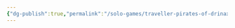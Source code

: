 ```yaml
---
{"dg-publish":true,"permalink":"/solo-games/traveller-pirates-of-drinax/play/p-cs/jake-moore-excalidraw/","tags":["excalidraw"],"noteIcon":""}
---
```

<style> .container {font-family: sans-serif; text-align: center;} .button-wrapper button {z-index: 1;height: 40px; width: 100px; margin: 10px;padding: 5px;} .excalidraw .App-menu_top .buttonList { display: flex;} .excalidraw-wrapper { height: 800px; margin: 50px; position: relative;} :root[dir="ltr"] .excalidraw .layer-ui__wrapper .zen-mode-transition.App-menu_bottom--transition-left {transform: none;} </style><script src="https://cdn.jsdelivr.net/npm/react@17/umd/react.production.min.js"></script><script src="https://cdn.jsdelivr.net/npm/react-dom@17/umd/react-dom.production.min.js"></script><script type="text/javascript" src="https://cdn.jsdelivr.net/npm/@excalidraw/excalidraw@0/dist/excalidraw.production.min.js"></script><div id="Jake_Mooreexcalidraw.md"></div><script>(function(){const InitialData={"type":"excalidraw","version":2,"source":"https://github.com/zsviczian/obsidian-excalidraw-plugin/releases/tag/1.9.19","elements":[{"type":"rectangle","version":381,"versionNonce":1935377328,"isDeleted":false,"id":"9vSyM-qOJti1xuOUVI_9k","fillStyle":"hachure","strokeWidth":1,"strokeStyle":"solid","roughness":1,"opacity":100,"angle":0,"x":-679.161447959631,"y":23.19435231371972,"strokeColor":"#000000","backgroundColor":"transparent","width":1510.3389620848527,"height":1166.9355770213492,"seed":76277680,"groupIds":["-Mh1AIIJvps41ehCXixYy"],"frameId":null,"roundness":null,"boundElements":[],"updated":1696131282289,"link":null,"locked":true},{"type":"image","version":381,"versionNonce":617860944,"isDeleted":false,"id":"oKFCXOLxfxQTbt3dNDc81","fillStyle":"hachure","strokeWidth":1,"strokeStyle":"solid","roughness":1,"opacity":100,"angle":0,"x":-679.1146867916832,"y":23.158220921387965,"strokeColor":"#000000","backgroundColor":"transparent","width":1510.2454397489578,"height":1167.0078398060127,"seed":1947431344,"groupIds":["-Mh1AIIJvps41ehCXixYy"],"frameId":null,"roundness":null,"boundElements":[],"updated":1696131282289,"link":null,"locked":true,"customData":{"isAnchored":false},"status":"pending","fileId":"c46bb7eec7bd18635e3a1c18c9f3edff8c5d3a58","scale":[1,1]},{"type":"rectangle","version":481,"versionNonce":2117952848,"isDeleted":false,"id":"KL_-lmew1BjJjSgsBfTUu","fillStyle":"hachure","strokeWidth":1,"strokeStyle":"solid","roughness":1,"opacity":100,"angle":0,"x":872.8224858747778,"y":31.40132066493129,"strokeColor":"#000000","backgroundColor":"transparent","width":1510.3389620848527,"height":1166.9355770213492,"seed":1578744752,"groupIds":["iHScACGHO4Q8psif1wMwv"],"frameId":null,"roundness":null,"boundElements":[],"updated":1696131283665,"link":null,"locked":true},{"type":"image","version":481,"versionNonce":447895472,"isDeleted":false,"id":"8T2DFkVggVrIfkOH2Heb8","fillStyle":"hachure","strokeWidth":1,"strokeStyle":"solid","roughness":1,"opacity":100,"angle":0,"x":872.8692470427247,"y":31.36518927259931,"strokeColor":"#000000","backgroundColor":"transparent","width":1510.2454397489578,"height":1167.0078398060127,"seed":80135600,"groupIds":["iHScACGHO4Q8psif1wMwv"],"frameId":null,"roundness":null,"boundElements":[],"updated":1696131283665,"link":null,"locked":true,"customData":{"isAnchored":false},"status":"pending","fileId":"09409eb100f5f6db443d01338fc93c97cd07336b","scale":[1,1]},{"type":"text","version":242,"versionNonce":833848144,"isDeleted":false,"id":"iR1jZVGf","fillStyle":"hachure","strokeWidth":1,"strokeStyle":"solid","roughness":1,"opacity":100,"angle":0,"x":-400.0105666751663,"y":127.58116380039223,"strokeColor":"#1e1e1e","backgroundColor":"transparent","width":92.35199737548828,"height":39.745762160127704,"seed":625119152,"groupIds":[],"frameId":null,"roundness":null,"boundElements":[],"updated":1696131278097,"link":null,"locked":false,"fontSize":31.796609728102162,"fontFamily":1,"text":"Human","rawText":"Human","textAlign":"left","verticalAlign":"top","containerId":null,"originalText":"Human","lineHeight":1.25,"baseline":28},{"type":"text","version":100,"versionNonce":1023842640,"isDeleted":false,"id":"sNPtpKL1","fillStyle":"hachure","strokeWidth":1,"strokeStyle":"solid","roughness":1,"opacity":100,"angle":0,"x":-33.55468619064436,"y":89.42502559566765,"strokeColor":"#1e1e1e","backgroundColor":"transparent","width":23.13599967956543,"height":19.762337476521118,"seed":397744560,"groupIds":[],"frameId":null,"roundness":null,"boundElements":[],"updated":1696131278097,"link":null,"locked":false,"fontSize":15.809869981216895,"fontFamily":1,"text":"38","rawText":"38","textAlign":"left","verticalAlign":"top","containerId":null,"originalText":"38","lineHeight":1.25,"baseline":14},{"type":"text","version":36,"versionNonce":1502015312,"isDeleted":false,"id":"zzXoRN3R","fillStyle":"hachure","strokeWidth":1,"strokeStyle":"solid","roughness":1,"opacity":100,"angle":0,"x":-611.5282620637211,"y":55.77779538978257,"strokeColor":"#1e1e1e","backgroundColor":"transparent","width":18.969999313354492,"height":43.45406442969227,"seed":1866884016,"groupIds":[],"frameId":null,"roundness":null,"boundElements":[],"updated":1696131278097,"link":null,"locked":false,"fontSize":34.76325154375381,"fontFamily":1,"text":"11","rawText":"11","textAlign":"left","verticalAlign":"top","containerId":null,"originalText":"11","lineHeight":1.25,"baseline":30},{"type":"text","version":65,"versionNonce":1871480144,"isDeleted":false,"id":"ykfdgWUQ","fillStyle":"hachure","strokeWidth":1,"strokeStyle":"solid","roughness":1,"opacity":100,"angle":0,"x":-606.9461606908133,"y":152.07553776880331,"strokeColor":"#1e1e1e","backgroundColor":"transparent","width":18.829999923706055,"height":43.45406442969227,"seed":438201776,"groupIds":[],"frameId":null,"roundness":null,"boundElements":[],"updated":1696131278097,"link":null,"locked":false,"fontSize":34.76325154375381,"fontFamily":1,"text":"7","rawText":"7","textAlign":"left","verticalAlign":"top","containerId":null,"originalText":"7","lineHeight":1.25,"baseline":30},{"type":"text","version":54,"versionNonce":477059920,"isDeleted":false,"id":"PBk9i5V5","fillStyle":"hachure","strokeWidth":1,"strokeStyle":"solid","roughness":1,"opacity":100,"angle":0,"x":-607.9463706449985,"y":241.0942236912963,"strokeColor":"#1e1e1e","backgroundColor":"transparent","width":33.564998626708984,"height":43.45406442969227,"seed":23410608,"groupIds":[],"frameId":null,"roundness":null,"boundElements":[],"updated":1696131278097,"link":null,"locked":false,"fontSize":34.76325154375381,"fontFamily":1,"text":"10","rawText":"10","textAlign":"left","verticalAlign":"top","containerId":null,"originalText":"10","lineHeight":1.25,"baseline":30},{"type":"text","version":40,"versionNonce":310866256,"isDeleted":false,"id":"J60Q2HC1","fillStyle":"hachure","strokeWidth":1,"strokeStyle":"solid","roughness":1,"opacity":100,"angle":0,"x":-610.9470005075545,"y":333.11353947634507,"strokeColor":"#1e1e1e","backgroundColor":"transparent","width":21.315000534057617,"height":43.45406442969227,"seed":692240816,"groupIds":[],"frameId":null,"roundness":null,"boundElements":[],"updated":1696131278097,"link":null,"locked":false,"fontSize":34.76325154375381,"fontFamily":1,"text":"9","rawText":"9","textAlign":"left","verticalAlign":"top","containerId":null,"originalText":"9","lineHeight":1.25,"baseline":30},{"type":"text","version":50,"versionNonce":2032977744,"isDeleted":false,"id":"xLdR3PZf","fillStyle":"hachure","strokeWidth":1,"strokeStyle":"solid","roughness":1,"opacity":100,"angle":0,"x":-604.9457407824427,"y":419.131595536282,"strokeColor":"#1e1e1e","backgroundColor":"transparent","width":21.6299991607666,"height":43.45406442969227,"seed":1356794800,"groupIds":[],"frameId":null,"roundness":null,"boundElements":[],"updated":1696131278097,"link":null,"locked":false,"fontSize":34.76325154375381,"fontFamily":1,"text":"5","rawText":"5","textAlign":"left","verticalAlign":"top","containerId":null,"originalText":"5","lineHeight":1.25,"baseline":30},{"type":"text","version":60,"versionNonce":1287085392,"isDeleted":false,"id":"PFPPGMMm","fillStyle":"hachure","strokeWidth":1,"strokeStyle":"solid","roughness":1,"opacity":100,"angle":0,"x":-605.945950736628,"y":505.149651596219,"strokeColor":"#1e1e1e","backgroundColor":"transparent","width":18.829999923706055,"height":43.45406442969227,"seed":308417968,"groupIds":[],"frameId":null,"roundness":null,"boundElements":[],"updated":1696131278097,"link":null,"locked":false,"fontSize":34.76325154375381,"fontFamily":1,"text":"7","rawText":"7","textAlign":"left","verticalAlign":"top","containerId":null,"originalText":"7","lineHeight":1.25,"baseline":30},{"type":"text","version":12,"versionNonce":1048523600,"isDeleted":false,"id":"ae2g3KpF","fillStyle":"hachure","strokeWidth":1,"strokeStyle":"solid","roughness":1,"opacity":100,"angle":0,"x":-556.5167145835289,"y":428.8561083009042,"strokeColor":"#1e1e1e","backgroundColor":"transparent","width":13.640000343322754,"height":25,"seed":49536944,"groupIds":[],"frameId":null,"roundness":null,"boundElements":[],"updated":1696131278097,"link":null,"locked":false,"fontSize":20,"fontFamily":1,"text":"-1","rawText":"-1","textAlign":"left","verticalAlign":"top","containerId":null,"originalText":"-1","lineHeight":1.25,"baseline":17},{"type":"text","version":21,"versionNonce":349981008,"isDeleted":false,"id":"jrUF8hnV","fillStyle":"hachure","strokeWidth":1,"strokeStyle":"solid","roughness":1,"opacity":100,"angle":0,"x":-548.5150349500464,"y":335.8365825616702,"strokeColor":"#1e1e1e","backgroundColor":"transparent","width":5.420000076293945,"height":25,"seed":1388079536,"groupIds":[],"frameId":null,"roundness":null,"boundElements":[],"updated":1696131278097,"link":null,"locked":false,"fontSize":20,"fontFamily":1,"text":"1","rawText":"1","textAlign":"left","verticalAlign":"top","containerId":null,"originalText":"1","lineHeight":1.25,"baseline":17},{"type":"text","version":20,"versionNonce":187080528,"isDeleted":false,"id":"sHHSQBYm","fillStyle":"hachure","strokeWidth":1,"strokeStyle":"solid","roughness":1,"opacity":100,"angle":0,"x":-549.5152449042318,"y":248.81831654754797,"strokeColor":"#1e1e1e","backgroundColor":"transparent","width":5.420000076293945,"height":25,"seed":1826862000,"groupIds":[],"frameId":null,"roundness":null,"boundElements":[],"updated":1696131278097,"link":null,"locked":false,"fontSize":20,"fontFamily":1,"text":"1","rawText":"1","textAlign":"left","verticalAlign":"top","containerId":null,"originalText":"1","lineHeight":1.25,"baseline":17},{"type":"text","version":11,"versionNonce":834024784,"isDeleted":false,"id":"CKVN1WqG","fillStyle":"hachure","strokeWidth":1,"strokeStyle":"solid","roughness":1,"opacity":100,"angle":0,"x":-547.5148249958611,"y":160.79984057924048,"strokeColor":"#1e1e1e","backgroundColor":"transparent","width":13.760000228881836,"height":25,"seed":395427248,"groupIds":[],"frameId":null,"roundness":null,"boundElements":[],"updated":1696131278097,"link":null,"locked":false,"fontSize":20,"fontFamily":1,"text":"0","rawText":"0","textAlign":"left","verticalAlign":"top","containerId":null,"originalText":"0","lineHeight":1.25,"baseline":17},{"type":"text","version":11,"versionNonce":1306725200,"isDeleted":false,"id":"cTuVpbOe","fillStyle":"hachure","strokeWidth":1,"strokeStyle":"solid","roughness":1,"opacity":100,"angle":0,"x":-547.5148249958611,"y":70.78094470256224,"strokeColor":"#1e1e1e","backgroundColor":"transparent","width":5.420000076293945,"height":25,"seed":334399408,"groupIds":[],"frameId":null,"roundness":null,"boundElements":[],"updated":1696131278097,"link":null,"locked":false,"fontSize":20,"fontFamily":1,"text":"1","rawText":"1","textAlign":"left","verticalAlign":"top","containerId":null,"originalText":"1","lineHeight":1.25,"baseline":17},{"type":"text","version":11,"versionNonce":973414736,"isDeleted":false,"id":"TcsXTtxC","fillStyle":"hachure","strokeWidth":1,"strokeStyle":"solid","roughness":1,"opacity":100,"angle":0,"x":-546.5146150416756,"y":520.8754240859532,"strokeColor":"#1e1e1e","backgroundColor":"transparent","width":13.760000228881836,"height":25,"seed":1042420144,"groupIds":[],"frameId":null,"roundness":null,"boundElements":[],"updated":1696131278097,"link":null,"locked":false,"fontSize":20,"fontFamily":1,"text":"0","rawText":"0","textAlign":"left","verticalAlign":"top","containerId":null,"originalText":"0","lineHeight":1.25,"baseline":17},{"type":"text","version":21,"versionNonce":1165260624,"isDeleted":false,"id":"KM4tTB6o","fillStyle":"hachure","strokeWidth":1,"strokeStyle":"solid","roughness":1,"opacity":100,"angle":0,"x":42.741567342957296,"y":948.8936675284378,"strokeColor":"#1e1e1e","backgroundColor":"transparent","width":13.760000228881836,"height":25,"seed":760503216,"groupIds":[],"frameId":null,"roundness":null,"boundElements":[],"updated":1696131278097,"link":null,"locked":false,"fontSize":20,"fontFamily":1,"text":"0","rawText":"0","textAlign":"left","verticalAlign":"top","containerId":null,"originalText":"0","lineHeight":1.25,"baseline":17},{"type":"text","version":27,"versionNonce":344526160,"isDeleted":false,"id":"ox6GwuTn","fillStyle":"hachure","strokeWidth":1,"strokeStyle":"solid","roughness":1,"opacity":100,"angle":0,"x":-332.3563896672762,"y":902.4670048729472,"strokeColor":"#1e1e1e","backgroundColor":"transparent","width":13.760000228881836,"height":25,"seed":1403872688,"groupIds":[],"frameId":null,"roundness":null,"boundElements":[],"updated":1696131278097,"link":null,"locked":false,"fontSize":20,"fontFamily":1,"text":"0","rawText":"0","textAlign":"left","verticalAlign":"top","containerId":null,"originalText":"0","lineHeight":1.25,"baseline":17},{"type":"text","version":21,"versionNonce":10150736,"isDeleted":false,"id":"02qfyINk","fillStyle":"hachure","strokeWidth":1,"strokeStyle":"solid","roughness":1,"opacity":100,"angle":0,"x":42.741567342957296,"y":924.5749394707998,"strokeColor":"#1e1e1e","backgroundColor":"transparent","width":5.420000076293945,"height":25,"seed":508899248,"groupIds":[],"frameId":null,"roundness":null,"boundElements":[],"updated":1696131278097,"link":null,"locked":false,"fontSize":20,"fontFamily":1,"text":"1","rawText":"1","textAlign":"left","verticalAlign":"top","containerId":null,"originalText":"1","lineHeight":1.25,"baseline":17},{"type":"text","version":22,"versionNonce":2013395280,"isDeleted":false,"id":"5ZGzqxOJ","fillStyle":"hachure","strokeWidth":1,"strokeStyle":"solid","roughness":1,"opacity":100,"angle":0,"x":-74.04228134360721,"y":165.34945568953037,"strokeColor":"#1e1e1e","backgroundColor":"transparent","width":105.2199935913086,"height":25,"seed":359905712,"groupIds":[],"frameId":null,"roundness":null,"boundElements":[],"updated":1696131278097,"link":null,"locked":false,"fontSize":20,"fontFamily":1,"text":"Poor World","rawText":"Poor World","textAlign":"left","verticalAlign":"top","containerId":null,"originalText":"Poor World","lineHeight":1.25,"baseline":17},{"type":"text","version":34,"versionNonce":1578520400,"isDeleted":false,"id":"qOz0MJaw","fillStyle":"hachure","strokeWidth":1,"strokeStyle":"solid","roughness":1,"opacity":100,"angle":0,"x":-446.7256396674288,"y":176.7799878809193,"strokeColor":"#1e1e1e","backgroundColor":"transparent","width":209.97999572753906,"height":25,"seed":2083586992,"groupIds":[],"frameId":null,"roundness":null,"boundElements":[],"updated":1696131278097,"link":null,"locked":false,"fontSize":20,"fontFamily":1,"text":"Impulsive, hates cops","rawText":"Impulsive, hates cops","textAlign":"left","verticalAlign":"top","containerId":null,"originalText":"Impulsive, hates cops","lineHeight":1.25,"baseline":17},{"type":"text","version":32,"versionNonce":1798301008,"isDeleted":false,"id":"RUzHABSh","fillStyle":"hachure","strokeWidth":1,"strokeStyle":"solid","roughness":1,"opacity":100,"angle":0,"x":-483.0745608974273,"y":326.2370808772232,"strokeColor":"#1e1e1e","backgroundColor":"transparent","width":148.760009765625,"height":25,"seed":1890913712,"groupIds":[],"frameId":null,"roundness":null,"boundElements":[],"updated":1696131278097,"link":null,"locked":false,"fontSize":20,"fontFamily":1,"text":"Rogue Enforcer","rawText":"Rogue Enforcer","textAlign":"left","verticalAlign":"top","containerId":null,"originalText":"Rogue Enforcer","lineHeight":1.25,"baseline":17},{"type":"text","version":14,"versionNonce":212253520,"isDeleted":false,"id":"AnqrXycK","fillStyle":"hachure","strokeWidth":1,"strokeStyle":"solid","roughness":1,"opacity":100,"angle":0,"x":-160.89826090592487,"y":323.9682336941844,"strokeColor":"#1e1e1e","backgroundColor":"transparent","width":12.800000190734863,"height":25,"seed":203937712,"groupIds":[],"frameId":null,"roundness":null,"boundElements":[],"updated":1696131278097,"link":null,"locked":false,"fontSize":20,"fontFamily":1,"text":"4","rawText":"4","textAlign":"left","verticalAlign":"top","containerId":null,"originalText":"4","lineHeight":1.25,"baseline":17},{"type":"text","version":12,"versionNonce":1154666832,"isDeleted":false,"id":"CIxTgIa6","fillStyle":"hachure","strokeWidth":1,"strokeStyle":"solid","roughness":1,"opacity":100,"angle":0,"x":-103.04265773843667,"y":325.1026572857038,"strokeColor":"#1e1e1e","backgroundColor":"transparent","width":5.420000076293945,"height":25,"seed":45179312,"groupIds":[],"frameId":null,"roundness":null,"boundElements":[],"updated":1696131278097,"link":null,"locked":false,"fontSize":20,"fontFamily":1,"text":"1","rawText":"1","textAlign":"left","verticalAlign":"top","containerId":null,"originalText":"1","lineHeight":1.25,"baseline":17},{"type":"text","version":19,"versionNonce":185345872,"isDeleted":false,"id":"bHb6O4qi","fillStyle":"hachure","strokeWidth":1,"strokeStyle":"solid","roughness":1,"opacity":100,"angle":0,"x":-329.92737604231183,"y":926.3471607909728,"strokeColor":"#1e1e1e","backgroundColor":"transparent","width":14.239999771118164,"height":25,"seed":1132047280,"groupIds":[],"frameId":null,"roundness":null,"boundElements":[],"updated":1696131278097,"link":null,"locked":false,"fontSize":20,"fontFamily":1,"text":"2","rawText":"2","textAlign":"left","verticalAlign":"top","containerId":null,"originalText":"2","lineHeight":1.25,"baseline":17},{"type":"text","version":25,"versionNonce":732609872,"isDeleted":false,"id":"JMO4GSRT","fillStyle":"hachure","strokeWidth":1,"strokeStyle":"solid","roughness":1,"opacity":100,"angle":0,"x":43.29798556756259,"y":743.7049625563529,"strokeColor":"#1e1e1e","backgroundColor":"transparent","width":5.420000076293945,"height":25,"seed":413709744,"groupIds":[],"frameId":null,"roundness":null,"boundElements":[],"updated":1696131278097,"link":null,"locked":false,"fontSize":20,"fontFamily":1,"text":"1","rawText":"1","textAlign":"left","verticalAlign":"top","containerId":null,"originalText":"1","lineHeight":1.25,"baseline":17},{"type":"text","version":32,"versionNonce":671519568,"isDeleted":false,"id":"f1rgRW1c","fillStyle":"hachure","strokeWidth":1,"strokeStyle":"solid","roughness":1,"opacity":100,"angle":0,"x":-424.0845341384198,"y":717.6132199514075,"strokeColor":"#1e1e1e","backgroundColor":"transparent","width":74.20000457763672,"height":25,"seed":1197899696,"groupIds":[],"frameId":null,"roundness":null,"boundElements":[],"updated":1696131278097,"link":null,"locked":false,"fontSize":20,"fontFamily":1,"text":"General","rawText":"General","textAlign":"left","verticalAlign":"top","containerId":null,"originalText":"General","lineHeight":1.25,"baseline":17},{"type":"text","version":39,"versionNonce":376940880,"isDeleted":false,"id":"aGlEGOmT","fillStyle":"hachure","strokeWidth":1,"strokeStyle":"solid","roughness":1,"opacity":100,"angle":0,"x":-328.7929524507923,"y":742.5705389648342,"strokeColor":"#1e1e1e","backgroundColor":"transparent","width":5.420000076293945,"height":25,"seed":802884016,"groupIds":[],"frameId":null,"roundness":null,"boundElements":[],"updated":1696131278097,"link":null,"locked":false,"fontSize":20,"fontFamily":1,"text":"1","rawText":"1","textAlign":"left","verticalAlign":"top","containerId":null,"originalText":"1","lineHeight":1.25,"baseline":17},{"type":"text","version":40,"versionNonce":39190352,"isDeleted":false,"id":"pRZGt1pD","fillStyle":"hachure","strokeWidth":1,"strokeStyle":"solid","roughness":1,"opacity":100,"angle":0,"x":-126.86555316034344,"y":783.4097882595315,"strokeColor":"#1e1e1e","backgroundColor":"transparent","width":5.420000076293945,"height":25,"seed":1831752624,"groupIds":[],"frameId":null,"roundness":null,"boundElements":[],"updated":1696131278097,"link":null,"locked":false,"fontSize":20,"fontFamily":1,"text":"1","rawText":"1","textAlign":"left","verticalAlign":"top","containerId":null,"originalText":"1","lineHeight":1.25,"baseline":17},{"type":"text","version":34,"versionNonce":1274647888,"isDeleted":false,"id":"JMVh6HlU","fillStyle":"hachure","strokeWidth":1,"strokeStyle":"solid","roughness":1,"opacity":100,"angle":0,"x":-209.3424724070561,"y":760.6999759358571,"strokeColor":"#1e1e1e","backgroundColor":"transparent","width":74.20000457763672,"height":25,"seed":1971871152,"groupIds":[],"frameId":null,"roundness":null,"boundElements":[],"updated":1696131278097,"link":null,"locked":false,"fontSize":20,"fontFamily":1,"text":"General","rawText":"General","textAlign":"left","verticalAlign":"top","containerId":null,"originalText":"General","lineHeight":1.25,"baseline":17},{"type":"text","version":16,"versionNonce":146434896,"isDeleted":false,"id":"hnJXBX2R","fillStyle":"hachure","strokeWidth":1,"strokeStyle":"solid","roughness":1,"opacity":100,"angle":0,"x":45.56683275060152,"y":879.8357935386782,"strokeColor":"#1e1e1e","backgroundColor":"transparent","width":5.420000076293945,"height":25,"seed":974202800,"groupIds":[],"frameId":null,"roundness":null,"boundElements":[],"updated":1696131278097,"link":null,"locked":false,"fontSize":20,"fontFamily":1,"text":"1","rawText":"1","textAlign":"left","verticalAlign":"top","containerId":null,"originalText":"1","lineHeight":1.25,"baseline":17},{"type":"text","version":684,"versionNonce":1659928912,"isDeleted":false,"id":"UNFto2Qr","fillStyle":"hachure","strokeWidth":1,"strokeStyle":"solid","roughness":1,"opacity":100,"angle":0,"x":1680.2712281300207,"y":683.5805122058266,"strokeColor":"#1e1e1e","backgroundColor":"transparent","width":647.0999755859375,"height":375,"seed":1190179248,"groupIds":[],"frameId":null,"roundness":null,"boundElements":[],"updated":1696131278097,"link":null,"locked":false,"fontSize":20,"fontFamily":1,"text":"Grown up on Poor World in the streets.\nFailed entry at Army Academy.\nStarted Pirating.\nTerm 1: Survived with Mishap. Gained Enemy.\nAdvancement failed.\nTerm 2: Survived, participated in a big heist, learning Electronics.\nAdvancement failed.\nTerm 3: Survived, involved in feud with rival criminal org. \nExtra benefit roll.\nAdvanced to rank 2.\nTerm 4: Not survived. Arrested! Ageing failed. -1 END.\nBenefits: 100k, 2 Ship Shares, INT +1. \nTerm 5: Prisoner. Parole Threshold 7. Failed Parole.\nTransferred, reroll Parole. Success.\nJust out of prison.","rawText":"Grown up on Poor World in the streets.\nFailed entry at Army Academy.\nStarted Pirating.\nTerm 1: Survived with Mishap. Gained Enemy.\nAdvancement failed.\nTerm 2: Survived, participated in a big heist, learning Electronics.\nAdvancement failed.\nTerm 3: Survived, involved in feud with rival criminal org. \nExtra benefit roll.\nAdvanced to rank 2.\nTerm 4: Not survived. Arrested! Ageing failed. -1 END.\nBenefits: 100k, 2 Ship Shares, INT +1. \nTerm 5: Prisoner. Parole Threshold 7. Failed Parole.\nTransferred, reroll Parole. Success.\nJust out of prison.","textAlign":"left","verticalAlign":"top","containerId":null,"originalText":"Grown up on Poor World in the streets.\nFailed entry at Army Academy.\nStarted Pirating.\nTerm 1: Survived with Mishap. Gained Enemy.\nAdvancement failed.\nTerm 2: Survived, participated in a big heist, learning Electronics.\nAdvancement failed.\nTerm 3: Survived, involved in feud with rival criminal org. \nExtra benefit roll.\nAdvanced to rank 2.\nTerm 4: Not survived. Arrested! Ageing failed. -1 END.\nBenefits: 100k, 2 Ship Shares, INT +1. \nTerm 5: Prisoner. Parole Threshold 7. Failed Parole.\nTransferred, reroll Parole. Success.\nJust out of prison.","lineHeight":1.25,"baseline":367},{"type":"text","version":61,"versionNonce":2046023504,"isDeleted":false,"id":"1TEDnE8v","fillStyle":"hachure","strokeWidth":1,"strokeStyle":"solid","roughness":1,"opacity":100,"angle":0,"x":907.7287623053239,"y":1001.2191178312512,"strokeColor":"#1e1e1e","backgroundColor":"transparent","width":501.8799743652344,"height":25,"seed":1666120624,"groupIds":[],"frameId":null,"roundness":null,"boundElements":[],"updated":1696131278097,"link":null,"locked":false,"fontSize":20,"fontFamily":1,"text":"Police Detective hunting me (From Rogue Mishap 5)","rawText":"Police Detective hunting me (From Rogue Mishap 5)","textAlign":"left","verticalAlign":"top","containerId":null,"originalText":"Police Detective hunting me (From Rogue Mishap 5)","lineHeight":1.25,"baseline":17},{"type":"text","version":47,"versionNonce":1109159248,"isDeleted":false,"id":"p68ao1lB","fillStyle":"hachure","strokeWidth":1,"strokeStyle":"solid","roughness":1,"opacity":100,"angle":0,"x":-326.96525716918495,"y":994.39123578885,"strokeColor":"#1e1e1e","backgroundColor":"transparent","width":5.420000076293945,"height":25,"seed":827590064,"groupIds":[],"frameId":null,"roundness":null,"boundElements":[],"updated":1696131278097,"link":null,"locked":false,"fontSize":20,"fontFamily":1,"text":"1","rawText":"1","textAlign":"left","verticalAlign":"top","containerId":null,"originalText":"1","lineHeight":1.25,"baseline":17},{"type":"text","version":23,"versionNonce":1690452816,"isDeleted":false,"id":"7ZxKBZSs","fillStyle":"hachure","strokeWidth":1,"strokeStyle":"solid","roughness":1,"opacity":100,"angle":0,"x":-449.0418531518437,"y":966.0519864941525,"strokeColor":"#1e1e1e","backgroundColor":"transparent","width":74.20000457763672,"height":25,"seed":1311231920,"groupIds":[],"frameId":null,"roundness":null,"boundElements":[],"updated":1696131278097,"link":null,"locked":false,"fontSize":20,"fontFamily":1,"text":"General","rawText":"General","textAlign":"left","verticalAlign":"top","containerId":null,"originalText":"General","lineHeight":1.25,"baseline":17},{"type":"text","version":55,"versionNonce":540891472,"isDeleted":false,"id":"k57NiRqe","fillStyle":"hachure","strokeWidth":1,"strokeStyle":"solid","roughness":1,"opacity":100,"angle":0,"x":-328.09968076070504,"y":1038.633755858106,"strokeColor":"#1e1e1e","backgroundColor":"transparent","width":5.420000076293945,"height":25,"seed":1911708080,"groupIds":[],"frameId":null,"roundness":null,"boundElements":[],"updated":1696131278097,"link":null,"locked":false,"fontSize":20,"fontFamily":1,"text":"1","rawText":"1","textAlign":"left","verticalAlign":"top","containerId":null,"originalText":"1","lineHeight":1.25,"baseline":17},{"type":"text","version":17,"versionNonce":669364048,"isDeleted":false,"id":"fiOiX8i5","fillStyle":"hachure","strokeWidth":1,"strokeStyle":"solid","roughness":1,"opacity":100,"angle":0,"x":-332.19622322534667,"y":719.8820671344477,"strokeColor":"#1e1e1e","backgroundColor":"transparent","width":13.760000228881836,"height":25,"seed":266052528,"groupIds":[],"frameId":null,"roundness":null,"boundElements":[],"updated":1696131278097,"link":null,"locked":false,"fontSize":20,"fontFamily":1,"text":"0","rawText":"0","textAlign":"left","verticalAlign":"top","containerId":null,"originalText":"0","lineHeight":1.25,"baseline":17},{"type":"text","version":28,"versionNonce":68371792,"isDeleted":false,"id":"GQRTBzhK","fillStyle":"hachure","strokeWidth":1,"strokeStyle":"solid","roughness":1,"opacity":100,"angle":0,"x":-411.60587463170293,"y":740.3016917817961,"strokeColor":"#1e1e1e","backgroundColor":"transparent","width":41.79999923706055,"height":25,"seed":1980476848,"groupIds":[],"frameId":null,"roundness":null,"boundElements":[],"updated":1696131278097,"link":null,"locked":false,"fontSize":20,"fontFamily":1,"text":"STR","rawText":"STR","textAlign":"left","verticalAlign":"top","containerId":null,"originalText":"STR","lineHeight":1.25,"baseline":17},{"type":"text","version":17,"versionNonce":1914575696,"isDeleted":false,"id":"SE0ywpGW","fillStyle":"hachure","strokeWidth":1,"strokeStyle":"solid","roughness":1,"opacity":100,"angle":0,"x":-130.2688239348979,"y":762.990163612184,"strokeColor":"#1e1e1e","backgroundColor":"transparent","width":13.760000228881836,"height":25,"seed":1839888304,"groupIds":[],"frameId":null,"roundness":null,"boundElements":[],"updated":1696131278097,"link":null,"locked":false,"fontSize":20,"fontFamily":1,"text":"0","rawText":"0","textAlign":"left","verticalAlign":"top","containerId":null,"originalText":"0","lineHeight":1.25,"baseline":17},{"type":"text","version":34,"versionNonce":1147023696,"isDeleted":false,"id":"YYgGNbbC","fillStyle":"hachure","strokeWidth":1,"strokeStyle":"solid","roughness":1,"opacity":100,"angle":0,"x":-206.27520456669595,"y":782.2753646680133,"strokeColor":"#1e1e1e","backgroundColor":"transparent","width":61.76000213623047,"height":25,"seed":1524629936,"groupIds":[],"frameId":null,"roundness":null,"boundElements":[],"updated":1696131278097,"link":null,"locked":false,"fontSize":20,"fontFamily":1,"text":"Energy","rawText":"Energy","textAlign":"left","verticalAlign":"top","containerId":null,"originalText":"Energy","lineHeight":1.25,"baseline":17},{"type":"text","version":53,"versionNonce":1110148944,"isDeleted":false,"id":"EB2fiGFQ","fillStyle":"hachure","strokeWidth":1,"strokeStyle":"solid","roughness":1,"opacity":100,"angle":0,"x":-330.0008317466097,"y":969.4339167754233,"strokeColor":"#1e1e1e","backgroundColor":"transparent","width":13.760000228881836,"height":25,"seed":1557416880,"groupIds":[],"frameId":null,"roundness":null,"boundElements":[],"updated":1696131278097,"link":null,"locked":false,"fontSize":20,"fontFamily":1,"text":"0","rawText":"0","textAlign":"left","verticalAlign":"top","containerId":null,"originalText":"0","lineHeight":1.25,"baseline":17},{"type":"text","version":37,"versionNonce":131997008,"isDeleted":false,"id":"WbGv92L2","fillStyle":"hachure","strokeWidth":1,"strokeStyle":"solid","roughness":1,"opacity":100,"angle":0,"x":-453.57954751792,"y":989.8748819160589,"strokeColor":"#1e1e1e","backgroundColor":"transparent","width":89.33500671386719,"height":21.22218232646744,"seed":1840207280,"groupIds":[],"frameId":null,"roundness":null,"boundElements":[],"updated":1696131278097,"link":null,"locked":false,"fontSize":16.97774586117395,"fontFamily":1,"text":"Hovercraft","rawText":"Hovercraft","textAlign":"left","verticalAlign":"top","containerId":null,"originalText":"Hovercraft","lineHeight":1.25,"baseline":15},{"type":"text","version":56,"versionNonce":1724773200,"isDeleted":false,"id":"3T5FvUBd","fillStyle":"hachure","strokeWidth":1,"strokeStyle":"solid","roughness":1,"opacity":100,"angle":0,"x":-412.7402982232195,"y":1038.6550963513935,"strokeColor":"#1e1e1e","backgroundColor":"transparent","width":60.13999938964844,"height":25,"seed":43589552,"groupIds":[],"frameId":null,"roundness":null,"boundElements":[],"updated":1696131278097,"link":null,"locked":false,"fontSize":20,"fontFamily":1,"text":"Comms","rawText":"Comms","textAlign":"left","verticalAlign":"top","containerId":null,"originalText":"Comms","lineHeight":1.25,"baseline":17},{"type":"text","version":70,"versionNonce":1163069776,"isDeleted":false,"id":"rrrqLUTA","fillStyle":"hachure","strokeWidth":1,"strokeStyle":"solid","roughness":1,"opacity":100,"angle":0,"x":-332.2696789296456,"y":1013.6764368446804,"strokeColor":"#1e1e1e","backgroundColor":"transparent","width":13.760000228881836,"height":25,"seed":733587888,"groupIds":[],"frameId":null,"roundness":null,"boundElements":[],"updated":1696131278097,"link":null,"locked":false,"fontSize":20,"fontFamily":1,"text":"0","rawText":"0","textAlign":"left","verticalAlign":"top","containerId":null,"originalText":"0","lineHeight":1.25,"baseline":17},{"type":"text","version":45,"versionNonce":2126864208,"isDeleted":false,"id":"eY1VvYJM","fillStyle":"hachure","strokeWidth":1,"strokeStyle":"solid","roughness":1,"opacity":100,"angle":0,"x":-416.94198965509497,"y":1014.8108604361998,"strokeColor":"#1e1e1e","backgroundColor":"transparent","width":74.20000457763672,"height":25,"seed":876147632,"groupIds":[],"frameId":null,"roundness":null,"boundElements":[],"updated":1696131278097,"link":null,"locked":false,"fontSize":20,"fontFamily":1,"text":"General","rawText":"General","textAlign":"left","verticalAlign":"top","containerId":null,"originalText":"General","lineHeight":1.25,"baseline":17},{"type":"text","version":18,"versionNonce":1132262736,"isDeleted":false,"id":"EyBSL6aH","fillStyle":"hachure","strokeWidth":1,"strokeStyle":"solid","roughness":1,"opacity":100,"angle":0,"x":-135.94094189249336,"y":1132.8122544474995,"strokeColor":"#1e1e1e","backgroundColor":"transparent","width":5.420000076293945,"height":25,"seed":1111424432,"groupIds":[],"frameId":null,"roundness":null,"boundElements":[],"updated":1696131278097,"link":null,"locked":false,"fontSize":20,"fontFamily":1,"text":"1","rawText":"1","textAlign":"left","verticalAlign":"top","containerId":null,"originalText":"1","lineHeight":1.25,"baseline":17},{"type":"text","version":23,"versionNonce":2027014992,"isDeleted":false,"id":"4O4J6LAl","fillStyle":"hachure","strokeWidth":1,"strokeStyle":"solid","roughness":1,"opacity":100,"angle":0,"x":-480.80571371438396,"y":359.1353650312856,"strokeColor":"#1e1e1e","backgroundColor":"transparent","width":134.36000061035156,"height":25,"seed":1995687856,"groupIds":[],"frameId":null,"roundness":null,"boundElements":[],"updated":1696131278097,"link":null,"locked":false,"fontSize":20,"fontFamily":1,"text":"Prisoner Thug","rawText":"Prisoner Thug","textAlign":"left","verticalAlign":"top","containerId":null,"originalText":"Prisoner Thug","lineHeight":1.25,"baseline":17},{"type":"text","version":26,"versionNonce":421257552,"isDeleted":false,"id":"APuQxjjI","fillStyle":"hachure","strokeWidth":1,"strokeStyle":"solid","roughness":1,"opacity":100,"angle":0,"x":-159.7638373144007,"y":354.59767066520817,"strokeColor":"#1e1e1e","backgroundColor":"transparent","width":5.420000076293945,"height":25,"seed":243225008,"groupIds":[],"frameId":null,"roundness":null,"boundElements":[],"updated":1696131278097,"link":null,"locked":false,"fontSize":20,"fontFamily":1,"text":"1","rawText":"1","textAlign":"left","verticalAlign":"top","containerId":null,"originalText":"1","lineHeight":1.25,"baseline":17},{"type":"text","version":96,"versionNonce":330512208,"isDeleted":false,"id":"YF9kDnN5","fillStyle":"hachure","strokeWidth":1,"strokeStyle":"solid","roughness":1,"opacity":100,"angle":0,"x":599.1655454120613,"y":91.41139743271128,"strokeColor":"#1e1e1e","backgroundColor":"transparent","width":42.68000030517578,"height":25,"seed":629680,"groupIds":[],"frameId":null,"roundness":null,"boundElements":[],"updated":1696131278097,"link":null,"locked":false,"fontSize":20,"fontFamily":1,"text":"100k","rawText":"100k","textAlign":"left","verticalAlign":"top","containerId":null,"originalText":"100k","lineHeight":1.25,"baseline":17},{"type":"text","version":24,"versionNonce":753913168,"isDeleted":false,"id":"lsJIzjpN","fillStyle":"hachure","strokeWidth":1,"strokeStyle":"solid","roughness":1,"opacity":100,"angle":0,"x":-105.3115049214714,"y":356.86651784824494,"strokeColor":"#1e1e1e","backgroundColor":"transparent","width":13.760000228881836,"height":25,"seed":498771376,"groupIds":[],"frameId":null,"roundness":null,"boundElements":[],"updated":1696131278097,"link":null,"locked":false,"fontSize":20,"fontFamily":1,"text":"0","rawText":"0","textAlign":"left","verticalAlign":"top","containerId":null,"originalText":"0","lineHeight":1.25,"baseline":17},{"type":"text","version":21,"versionNonce":1579787088,"isDeleted":false,"id":"2eBx6E7j","fillStyle":"hachure","strokeWidth":1,"strokeStyle":"solid","roughness":1,"opacity":100,"angle":0,"x":-200.6030866090989,"y":807.2326836814375,"strokeColor":"#1e1e1e","backgroundColor":"transparent","width":49.65999984741211,"height":25,"seed":884633520,"groupIds":[],"frameId":null,"roundness":null,"boundElements":[],"updated":1696131278097,"link":null,"locked":false,"fontSize":20,"fontFamily":1,"text":"Slugs","rawText":"Slugs","textAlign":"left","verticalAlign":"top","containerId":null,"originalText":"Slugs","lineHeight":1.25,"baseline":17},{"type":"text","version":45,"versionNonce":901298512,"isDeleted":false,"id":"hgXevwG3","fillStyle":"hachure","strokeWidth":1,"strokeStyle":"solid","roughness":1,"opacity":100,"angle":0,"x":-127.30670506177353,"y":806.0769195966309,"strokeColor":"#1e1e1e","backgroundColor":"transparent","width":5.420000076293945,"height":25,"seed":758184368,"groupIds":[],"frameId":null,"roundness":null,"boundElements":[],"updated":1696131278097,"link":null,"locked":false,"fontSize":20,"fontFamily":1,"text":"1","rawText":"1","textAlign":"left","verticalAlign":"top","containerId":null,"originalText":"1","lineHeight":1.25,"baseline":17},{"type":"text","version":55,"versionNonce":922029904,"isDeleted":false,"id":"9FRN9tn0","fillStyle":"hachure","strokeWidth":1,"strokeStyle":"solid","roughness":1,"opacity":100,"angle":0,"x":-239.17348872075786,"y":1082.8976164206456,"strokeColor":"#1e1e1e","backgroundColor":"transparent","width":55.459999084472656,"height":25,"seed":709247920,"groupIds":[],"frameId":null,"roundness":null,"boundElements":[],"updated":1696131278097,"link":null,"locked":false,"fontSize":20,"fontFamily":1,"text":"Blade","rawText":"Blade","textAlign":"left","verticalAlign":"top","containerId":null,"originalText":"Blade","lineHeight":1.25,"baseline":17},{"type":"text","version":33,"versionNonce":976659792,"isDeleted":false,"id":"jACZ3rAx","fillStyle":"hachure","strokeWidth":1,"strokeStyle":"solid","roughness":1,"opacity":100,"angle":0,"x":-131.4032475264171,"y":1087.4353107867232,"strokeColor":"#1e1e1e","backgroundColor":"transparent","width":14.239999771118164,"height":25,"seed":706891184,"groupIds":[],"frameId":null,"roundness":null,"boundElements":[],"updated":1696131278097,"link":null,"locked":false,"fontSize":20,"fontFamily":1,"text":"2","rawText":"2","textAlign":"left","verticalAlign":"top","containerId":null,"originalText":"2","lineHeight":1.25,"baseline":17},{"type":"text","version":24,"versionNonce":1289059152,"isDeleted":false,"id":"197TU5ur","fillStyle":"hachure","strokeWidth":1,"strokeStyle":"solid","roughness":1,"opacity":100,"angle":0,"x":-244.84560667835467,"y":1062.4779917732967,"strokeColor":"#1e1e1e","backgroundColor":"transparent","width":74.20000457763672,"height":25,"seed":636295088,"groupIds":[],"frameId":null,"roundness":null,"boundElements":[],"updated":1696131278097,"link":null,"locked":false,"fontSize":20,"fontFamily":1,"text":"General","rawText":"General","textAlign":"left","verticalAlign":"top","containerId":null,"originalText":"General","lineHeight":1.25,"baseline":17},{"type":"text","version":20,"versionNonce":287936848,"isDeleted":false,"id":"uN4lvXof","fillStyle":"hachure","strokeWidth":1,"strokeStyle":"solid","roughness":1,"opacity":100,"angle":0,"x":-135.9409418924946,"y":1062.477991773297,"strokeColor":"#1e1e1e","backgroundColor":"transparent","width":13.760000228881836,"height":25,"seed":835625392,"groupIds":[],"frameId":null,"roundness":null,"boundElements":[],"updated":1696131278097,"link":null,"locked":false,"fontSize":20,"fontFamily":1,"text":"0","rawText":"0","textAlign":"left","verticalAlign":"top","containerId":null,"originalText":"0","lineHeight":1.25,"baseline":17},{"type":"text","version":56,"versionNonce":512419664,"isDeleted":false,"id":"dZKDkuj6","fillStyle":"hachure","strokeWidth":1,"strokeStyle":"solid","roughness":1,"opacity":100,"angle":0,"x":919.0729982205247,"y":362.5386358058438,"strokeColor":"#1e1e1e","backgroundColor":"transparent","width":172.3000030517578,"height":25,"seed":485419952,"groupIds":[],"frameId":null,"roundness":null,"boundElements":[],"updated":1696131278097,"link":null,"locked":false,"fontSize":20,"fontFamily":1,"text":"Friend from prison","rawText":"Friend from prison","textAlign":"left","verticalAlign":"top","containerId":null,"originalText":"Friend from prison","lineHeight":1.25,"baseline":17},{"type":"text","version":39,"versionNonce":1632730448,"isDeleted":false,"id":"oWp4hBSh","fillStyle":"hachure","strokeWidth":1,"strokeStyle":"solid","roughness":1,"opacity":100,"angle":0,"x":1767.4070123469116,"y":448.44935646563977,"strokeColor":"#1e1e1e","backgroundColor":"transparent","width":19.040000915527344,"height":25,"seed":292943280,"groupIds":[],"frameId":null,"roundness":null,"boundElements":[],"updated":1696131278097,"link":null,"locked":false,"fontSize":20,"fontFamily":1,"text":"13","rawText":"13","textAlign":"left","verticalAlign":"top","containerId":null,"originalText":"13","lineHeight":1.25,"baseline":17},{"type":"text","version":28,"versionNonce":2060800848,"isDeleted":false,"id":"zY5zSgRv","fillStyle":"hachure","strokeWidth":1,"strokeStyle":"solid","roughness":1,"opacity":100,"angle":0,"x":-417.99947902641316,"y":87.99495353903296,"strokeColor":"#1e1e1e","backgroundColor":"transparent","width":113.72000885009766,"height":25,"seed":881573808,"groupIds":[],"frameId":null,"roundness":null,"boundElements":[],"updated":1696131278097,"link":null,"locked":false,"fontSize":20,"fontFamily":1,"text":"Jake Moore","rawText":"Jake Moore","textAlign":"left","verticalAlign":"top","containerId":null,"originalText":"Jake Moore","lineHeight":1.25,"baseline":17},{"type":"text","version":74,"versionNonce":560884048,"isDeleted":false,"id":"mqXIzYS0","fillStyle":"hachure","strokeWidth":1,"strokeStyle":"solid","roughness":1,"opacity":100,"angle":0,"x":910.1784099012823,"y":122.23826975259612,"strokeColor":"#1e1e1e","backgroundColor":"transparent","width":668.2998657226562,"height":25,"seed":1180191152,"groupIds":[],"frameId":null,"roundness":null,"boundElements":[],"updated":1696131278097,"link":null,"locked":false,"fontSize":20,"fontFamily":1,"text":"Met Tagon as he was administrator on the planet he was prisoner.","rawText":"Met Tagon as he was administrator on the planet he was prisoner.","textAlign":"left","verticalAlign":"top","containerId":null,"originalText":"Met Tagon as he was administrator on the planet he was prisoner.","lineHeight":1.25,"baseline":17},{"type":"text","version":23,"versionNonce":7651152,"isDeleted":false,"id":"e17dWJEP","fillStyle":"hachure","strokeWidth":1,"strokeStyle":"solid","roughness":1,"opacity":100,"angle":0,"x":-253.142251391047,"y":714.7451277171265,"strokeColor":"#1e1e1e","backgroundColor":"transparent","width":66.87999725341797,"height":25,"seed":1107530672,"groupIds":[],"frameId":null,"roundness":null,"boundElements":[],"updated":1696131278097,"link":null,"locked":false,"fontSize":20,"fontFamily":1,"text":"Turret","rawText":"Turret","textAlign":"left","verticalAlign":"top","containerId":null,"originalText":"Turret","lineHeight":1.25,"baseline":17},{"type":"text","version":70,"versionNonce":406869328,"isDeleted":false,"id":"qrMbsdWG","fillStyle":"hachure","strokeWidth":1,"strokeStyle":"solid","roughness":1,"opacity":100,"angle":0,"x":-135.9974785994899,"y":724.6027416709942,"strokeColor":"#1e1e1e","backgroundColor":"transparent","width":5.420000076293945,"height":25,"seed":2109054384,"groupIds":[],"frameId":null,"roundness":null,"boundElements":[],"updated":1696131278097,"link":null,"locked":false,"fontSize":20,"fontFamily":1,"text":"1","rawText":"1","textAlign":"left","verticalAlign":"top","containerId":null,"originalText":"1","lineHeight":1.25,"baseline":17},{"type":"text","version":209,"versionNonce":506014544,"isDeleted":false,"id":"zIDZNeb1","fillStyle":"hachure","strokeWidth":1,"strokeStyle":"solid","roughness":1,"opacity":100,"angle":0,"x":111.87669858315672,"y":245.25864294116332,"strokeColor":"#1e1e1e","backgroundColor":"transparent","width":155.5399932861328,"height":25,"seed":1251370928,"groupIds":[],"frameId":null,"roundness":null,"boundElements":[],"updated":1696131278097,"link":null,"locked":false,"fontSize":20,"fontFamily":1,"text":"Cloth, Advanced","rawText":"Cloth, Advanced","textAlign":"left","verticalAlign":"top","containerId":null,"originalText":"Cloth, Advanced","lineHeight":1.25,"baseline":17},{"type":"text","version":193,"versionNonce":1552367952,"isDeleted":false,"id":"EEpV7CDn","fillStyle":"hachure","strokeWidth":1,"strokeStyle":"solid","roughness":1,"opacity":100,"angle":0,"x":433.59589583702495,"y":245.62965119836394,"strokeColor":"#1e1e1e","backgroundColor":"transparent","width":15.300000190734863,"height":25,"seed":349041072,"groupIds":[],"frameId":null,"roundness":null,"boundElements":[],"updated":1696131278097,"link":null,"locked":false,"fontSize":20,"fontFamily":1,"text":"8","rawText":"8","textAlign":"left","verticalAlign":"top","containerId":null,"originalText":"8","lineHeight":1.25,"baseline":17},{"type":"text","version":229,"versionNonce":313694032,"isDeleted":false,"id":"MkMQUk9A","fillStyle":"hachure","strokeWidth":1,"strokeStyle":"solid","roughness":1,"opacity":100,"angle":0,"x":104.60474205591805,"y":270.96308421029676,"strokeColor":"#1e1e1e","backgroundColor":"transparent","width":95.89999389648438,"height":25,"seed":58997680,"groupIds":[],"frameId":null,"roundness":null,"boundElements":[],"updated":1696131278097,"link":null,"locked":false,"fontSize":20,"fontFamily":1,"text":"Dispersion","rawText":"Dispersion","textAlign":"left","verticalAlign":"top","containerId":null,"originalText":"Dispersion","lineHeight":1.25,"baseline":17},{"type":"text","version":273,"versionNonce":1426271568,"isDeleted":false,"id":"D6cwM8q7","fillStyle":"hachure","strokeWidth":1,"strokeStyle":"solid","roughness":1,"opacity":100,"angle":0,"x":414.608905192477,"y":277.4853136373713,"strokeColor":"#1e1e1e","backgroundColor":"transparent","width":122.37300109863281,"height":11.162258561381435,"seed":417416624,"groupIds":[],"frameId":null,"roundness":null,"boundElements":[],"updated":1696131278097,"link":null,"locked":false,"fontSize":8.929806849105148,"fontFamily":1,"text":"2 (10 vs fire, laser, energy)","rawText":"2 (10 vs fire, laser, energy)","textAlign":"left","verticalAlign":"top","containerId":null,"originalText":"2 (10 vs fire, laser, energy)","lineHeight":1.25,"baseline":7},{"type":"text","version":194,"versionNonce":1825637200,"isDeleted":false,"id":"HfOjkj7T","fillStyle":"hachure","strokeWidth":1,"strokeStyle":"solid","roughness":1,"opacity":100,"angle":0,"x":345.26248788646274,"y":270.88920312014193,"strokeColor":"#1e1e1e","backgroundColor":"transparent","width":26.119998931884766,"height":25,"seed":1376587696,"groupIds":[],"frameId":null,"roundness":null,"boundElements":[],"updated":1696131278097,"link":null,"locked":false,"fontSize":20,"fontFamily":1,"text":"50","rawText":"50","textAlign":"left","verticalAlign":"top","containerId":null,"originalText":"50","lineHeight":1.25,"baseline":17},{"type":"text","version":319,"versionNonce":947132752,"isDeleted":false,"id":"jwcnSQLs","fillStyle":"hachure","strokeWidth":1,"strokeStyle":"solid","roughness":1,"opacity":100,"angle":0,"x":122.8414436972659,"y":458.85022401388983,"strokeColor":"#1e1e1e","backgroundColor":"transparent","width":85.76000213623047,"height":25,"seed":1194301872,"groupIds":[],"frameId":null,"roundness":null,"boundElements":[],"updated":1696131278097,"link":null,"locked":false,"fontSize":20,"fontFamily":1,"text":"Autorifle","rawText":"Autorifle","textAlign":"left","verticalAlign":"top","containerId":null,"originalText":"Autorifle","lineHeight":1.25,"baseline":17},{"type":"text","version":315,"versionNonce":189034320,"isDeleted":false,"id":"wZt2lMuQ","fillStyle":"hachure","strokeWidth":1,"strokeStyle":"solid","roughness":1,"opacity":100,"angle":0,"x":416.2907764329302,"y":459.7421672744847,"strokeColor":"#1e1e1e","backgroundColor":"transparent","width":41.13999938964844,"height":25,"seed":1265689520,"groupIds":[],"frameId":null,"roundness":null,"boundElements":[],"updated":1696131278097,"link":null,"locked":false,"fontSize":20,"fontFamily":1,"text":"300","rawText":"300","textAlign":"left","verticalAlign":"top","containerId":null,"originalText":"300","lineHeight":1.25,"baseline":17},{"type":"text","version":310,"versionNonce":228197712,"isDeleted":false,"id":"B69dfo2O","fillStyle":"hachure","strokeWidth":1,"strokeStyle":"solid","roughness":1,"opacity":100,"angle":0,"x":524.665227309633,"y":460.74021511025353,"strokeColor":"#1e1e1e","backgroundColor":"transparent","width":29.220001220703125,"height":25,"seed":217640368,"groupIds":[],"frameId":null,"roundness":null,"boundElements":[],"updated":1696131278097,"link":null,"locked":false,"fontSize":20,"fontFamily":1,"text":"3D","rawText":"3D","textAlign":"left","verticalAlign":"top","containerId":null,"originalText":"3D","lineHeight":1.25,"baseline":17},{"type":"text","version":320,"versionNonce":483187536,"isDeleted":false,"id":"3evlVKq6","fillStyle":"hachure","strokeWidth":1,"strokeStyle":"solid","roughness":1,"opacity":100,"angle":0,"x":655.1148221907873,"y":453.83242622947614,"strokeColor":"#1e1e1e","backgroundColor":"transparent","width":12.359999656677246,"height":25,"seed":888125360,"groupIds":[],"frameId":null,"roundness":null,"boundElements":[],"updated":1696131278097,"link":null,"locked":false,"fontSize":20,"fontFamily":1,"text":"5","rawText":"5","textAlign":"left","verticalAlign":"top","containerId":null,"originalText":"5","lineHeight":1.25,"baseline":17},{"type":"text","version":309,"versionNonce":724889936,"isDeleted":false,"id":"me1XbuEa","fillStyle":"hachure","strokeWidth":1,"strokeStyle":"solid","roughness":1,"opacity":100,"angle":0,"x":355.12232098554006,"y":460.74021511025353,"strokeColor":"#1e1e1e","backgroundColor":"transparent","width":12.800000190734863,"height":25,"seed":125649328,"groupIds":[],"frameId":null,"roundness":null,"boundElements":[],"updated":1696131278097,"link":null,"locked":false,"fontSize":20,"fontFamily":1,"text":"6","rawText":"6","textAlign":"left","verticalAlign":"top","containerId":null,"originalText":"6","lineHeight":1.25,"baseline":17},{"type":"text","version":327,"versionNonce":539641680,"isDeleted":false,"id":"vGy7lYxb","fillStyle":"hachure","strokeWidth":1,"strokeStyle":"solid","roughness":1,"opacity":100,"angle":0,"x":731.0844669464744,"y":457.5586303680118,"strokeColor":"#1e1e1e","backgroundColor":"transparent","width":28,"height":25,"seed":63540144,"groupIds":[],"frameId":null,"roundness":null,"boundElements":[],"updated":1696131278097,"link":null,"locked":false,"fontSize":20,"fontFamily":1,"text":"20","rawText":"20","textAlign":"left","verticalAlign":"top","containerId":null,"originalText":"20","lineHeight":1.25,"baseline":17},{"id":"W5ZEIM4H","type":"text","x":-232.67858761406904,"y":1254.681348642685,"width":10,"height":25,"angle":0,"strokeColor":"#1e1e1e","backgroundColor":"transparent","fillStyle":"hachure","strokeWidth":1,"strokeStyle":"solid","roughness":1,"opacity":100,"groupIds":[],"frameId":null,"roundness":null,"seed":1567550328,"version":2,"versionNonce":2061834872,"isDeleted":true,"boundElements":null,"updated":1696134024077,"link":null,"locked":false,"text":"","rawText":"","fontSize":20,"fontFamily":1,"textAlign":"left","verticalAlign":"top","baseline":17,"containerId":null,"originalText":"","lineHeight":1.25}],"appState":{"theme":"light","viewBackgroundColor":"#ffffff","currentItemStrokeColor":"#1e1e1e","currentItemBackgroundColor":"transparent","currentItemFillStyle":"hachure","currentItemStrokeWidth":1,"currentItemStrokeStyle":"solid","currentItemRoughness":1,"currentItemOpacity":100,"currentItemFontFamily":1,"currentItemFontSize":20,"currentItemTextAlign":"left","currentItemStartArrowhead":null,"currentItemEndArrowhead":"arrow","scrollX":520.4665197717942,"scrollY":-521.5613991333008,"zoom":{"value":1.7340484801191816},"currentItemRoundness":"round","gridSize":null,"gridColor":{"Bold":"#C9C9C9FF","Regular":"#EDEDEDFF"},"currentStrokeOptions":null,"previousGridSize":null,"frameRendering":{"enabled":true,"clip":true,"name":true,"outline":true}},"files":{}};InitialData.scrollToContent=true;App=()=>{const e=React.useRef(null),t=React.useRef(null),[n,i]=React.useState({width:void 0,height:void 0});return React.useEffect(()=>{i({width:t.current.getBoundingClientRect().width,height:t.current.getBoundingClientRect().height});const e=()=>{i({width:t.current.getBoundingClientRect().width,height:t.current.getBoundingClientRect().height})};return window.addEventListener("resize",e),()=>window.removeEventListener("resize",e)},[t]),React.createElement(React.Fragment,null,React.createElement("div",{className:"excalidraw-wrapper",ref:t},React.createElement(ExcalidrawLib.Excalidraw,{ref:e,width:n.width,height:n.height,initialData:InitialData,viewModeEnabled:!0,zenModeEnabled:!0,gridModeEnabled:!1})))},excalidrawWrapper=document.getElementById("Jake_Mooreexcalidraw.md");ReactDOM.render(React.createElement(App),excalidrawWrapper);})();</script>